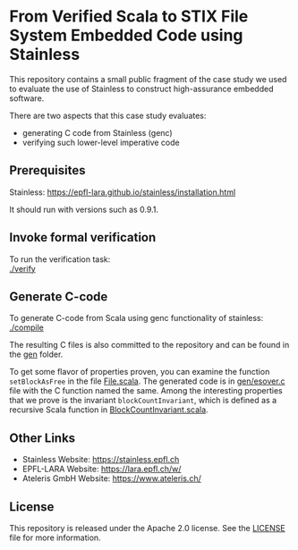# From Verified Scala to STIX File System Embedded Code using Stainless

This repository contains a small public fragment of the case
study we used to evaluate the use of Stainless to construct
high-assurance embedded software.

There are two aspects that this case study evaluates:
  * generating C code from Stainless (genc)
  * verifying such lower-level imperative code

## Prerequisites

Stainless: https://epfl-lara.github.io/stainless/installation.html

It should run with versions such as 0.9.1.

## Invoke formal verification

To run the verification task:\
[./verify](verify)

## Generate C-code

To generate C-code from Scala using genc functionality of stainless: \
[./compile](compile)

The resulting C files is also committed to the repository and 
can be found in the [gen](gen/) folder.

To get some flavor of properties proven, you can examine the function
`setBlockAsFree` in the file [File.scala](File.scala). 
The generated code is in [gen/esover.c](gen/esover.c#L142) file with the C function named the same.
Among the interesting properties that we prove is the invariant `blockCountInvariant`, which
is defined as a recursive Scala function in [BlockCountInvariant.scala](BlockCountInvariant.scala#L55).

## Other Links
* Stainless Website: https://stainless.epfl.ch
* EPFL-LARA Website: https://lara.epfl.ch/w/
* Ateleris GmbH Website: https://www.ateleris.ch/

## License
This repository is released under the Apache 2.0 license. 
See the [LICENSE](https://github.com/epfl-lara/STIX-showcase/blob/master/LICENSE) file for more information.
